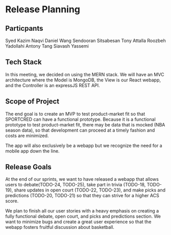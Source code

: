 # Release Planning

## Particpants
Syed Kazim Naqvi
Daniel Wang
Sendooran Sitsabesan
Tony Attalla
Roozbeh Yadollahi
Antony Tang
Siavash Yassemi

## Tech Stack
In this meeting, we decided on using the MERN stack. We will have an MVC architecture where the Model is MongoDB, the View is our React webapp, and the Controller is an expressJS REST API.

## Scope of Project
The end goal is to create an MVP to test product-market fit so that SPORTCRED can have a functional prototype.
Because it is a functional prototype to test product-market fit, there may be data that is mocked (NBA season data), so that development can proceed at a timely fashion and costs are minimized.

The app will also exclusively be a webapp but we recognize the need for a mobile app down the line.

## Release Goals
At the end of our sprints, we want to have released a webapp that allows users to debate(TODO-24, TODO-25), take part in trivia (TODO-18, TODO-19), share updates in open court (TODO-22, TODO-23), and make picks and predictions (TODO-20, TODO-21) so that they can strive for a higher ACS score.

We plan to finish all our user stories with a heavy emphasis on creating a fully functional debate, open court, and picks and predictions section. We want to minimize bugs and create a great user experience so that the webapp fosters fruitful discussion about basketball.

